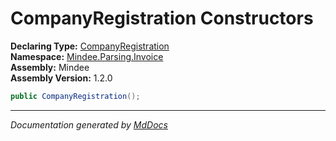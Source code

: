 ﻿<!--  
  <auto-generated>   
    The contents of this file were generated by a tool.  
    Changes to this file may be list if the file is regenerated  
  </auto-generated>   
-->

# CompanyRegistration Constructors

**Declaring Type:** [CompanyRegistration](../index.md)  
**Namespace:** [Mindee.Parsing.Invoice](../../index.md)  
**Assembly:** Mindee  
**Assembly Version:** 1.2.0

```csharp
public CompanyRegistration();
```
___

*Documentation generated by [MdDocs](https://github.com/ap0llo/mddocs)*
